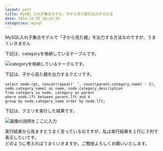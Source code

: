 ```yaml
---
layout: post
title: MySQL 入れ子集合モデル、子から見た親を出力する方法
date: 2014-12-25 10:22:35
categories: mysql
---
```

<p>MySQL入れ子集合モデルで「子から見た親」を出力する方法なのですが、うまくいきません  </p>

<p>下記は、categoryを格納しているテーブルです。</p>

<p><img src="https://i.stack.imgur.com/hcAGY.png" alt="categoryを格納しているテーブルです。">  </p>

<p>下記は、子から見た親を出力するクエリです。 </p>

```
select node.rgt, concat(repeat(' ', count(parent.category_name) - 1),　node.category_name) as name, node.category_description
from category as node, category as parent 
where node.lft between parent.lft and 4
group by node.category_name order by node.lft;  
```

<p>下記は、クエリを実行した結果です。  </p>

<p><img src="https://i.stack.imgur.com/dsnfU.png" alt="画像の説明をここに入力"> </p>

<p>実行結果から見ますとうまく言っているのですが、私は実行結果を１行に３列で表示したいです。<br>
どのように考えればうまくいきますか。ご教授よろしくお願いいたします。</p>
